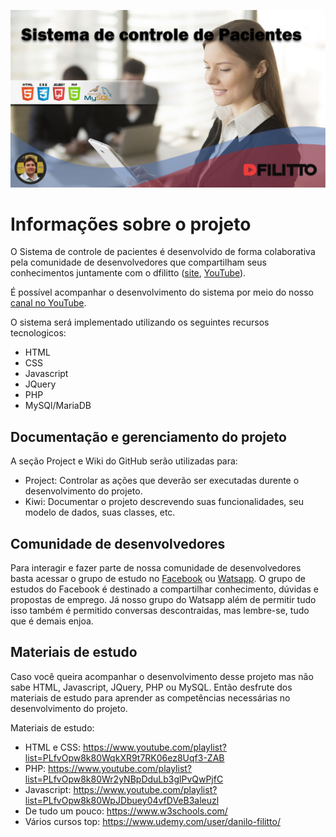 ![](/imagens/capacurso.jpg)
# Informações sobre o projeto
O Sistema de controle de pacientes é desenvolvido de forma colaborativa pela comunidade de desenvolvedores que compartilham seus conhecimentos juntamente com o dfilitto ([site](https://dfilitto.com.br/), [YouTube](https://www.youtube.com/danilofilittoppr)).

É possível acompanhar o desenvolvimento do sistema por meio do nosso [canal no YouTube](http://www.youtube.com/channel/UCryuJNaryiAa4vQaO2_RXtw?sub_confirmation=1).

O sistema será implementado utilizando os seguintes recursos tecnologicos:
- HTML
- CSS
- Javascript
- JQuery
- PHP
- MySQl/MariaDB

## Documentação e gerenciamento do projeto
A seção Project e Wiki do GitHub serão utilizadas para:
- Project: Controlar as ações que deverão ser executadas durente o desenvolvimento do projeto.
- Kiwi: Documentar o projeto descrevendo suas funcionalidades, seu modelo de dados, suas classes, etc.

## Comunidade de desenvolvedores
Para interagir e fazer parte de nossa comunidade de desenvolvedores basta acessar o grupo de estudo no [Facebook](https://www.facebook.com/groups/186542395025177/) ou [Watsapp](https://chat.whatsapp.com/LMXJkdHOwLyF9X0FyKcjTl). O grupo de estudos do Facebook é destinado a compartilhar conhecimento, dúvidas e propostas de emprego. Já nosso grupo do Watsapp além de permitir tudo isso também é permitido conversas descontraidas, mas lembre-se, tudo que é demais enjoa.

## Materiais de estudo

Caso você queira acompanhar o desenvolvimento desse projeto mas não sabe HTML, Javascript, JQuery, PHP ou MySQL. Então desfrute dos materiais de estudo para aprender as competências necessárias no desenvolvimento do projeto.

Materiais de estudo:
- HTML e CSS: https://www.youtube.com/playlist?list=PLfvOpw8k80WqkXR9t7RK06ez8Uqf3-ZAB 
- PHP: https://www.youtube.com/playlist?list=PLfvOpw8k80Wr2yNBpDduLb3glPvQwPjfC
- Javascript: https://www.youtube.com/playlist?list=PLfvOpw8k80WpJDbuey04vfDVeB3aleuzl
- De tudo um pouco: https://www.w3schools.com/
- Vários cursos top: https://www.udemy.com/user/danilo-filitto/
